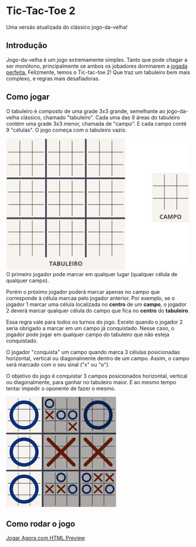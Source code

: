 # Tic-Tac-Toe 2

Uma versão atualizada do clássico jogo-da-velha!

## Introdução

Jogo-da-velha é um jogo extremamente simples. Tanto que pode chagar a ser monótono, principalmente se ambos os jobadores dominarem a [jogada perfeita.](https://pt.wikipedia.org/wiki/Jogo_da_velha#Jogada_perfeita) Felizmente, temos o Tic-tac-toe 2! Que traz um tabuleiro bem mais complexo, e regras mais desafiadoras.

## Como jogar

O tabuleiro é composto de uma grade 3x3 grande, semelhante ao jogo-da-velha clássico, chamado "tabuleiro". Cada uma das 9 áreas do tabuleiro contém uma grade 3x3 menor, chamada de "campo". E cada campo conté 9 "células". O jogo começa com o tabuleiro vazio.

<img src="empty-board-and-field.png" style="width: min(500px, 100%);">

<br>
O primeiro jogador pode marcar em qualquer lugar (qualquer célula de qualquer campo). 

Porém o próximo jogador poderá marcar apenas no campo que corresponde à célula marcaa pelo jogador anterior. Por exemplo, se o jogador 1 marcar uma célula localizada no <b>centro</b> de um <b>campo</b>, o jogador 2 deverá marcar qualquer célula do campo que fica no <b>centro</b> do <b>tabuleiro</b>.

Essa regra vale para todos os turnos do jogo. Exceto quando o jogador 2 seria obrigado a marcar em um campo já conquistado. Nesse caso, o jogador pode jogar em qualquer campo do tabuleiro que não esteja conquistado.

O jogador "conquista" um campo quando marca 3 células posicionadas horizontal, vertical ou diagonalmente dentro de um campo. Assim, o campo será marcado com o seu sinal ("x" ou "o").

O objetivo do jogo é conquistar 3 campos posicionados horizontal, vertical ou diagonalmente, para ganhar no tabuleiro maior. E ao mesmo tempo tentar impedir o oponente de fazer o mesmo.

<img src="o-wins.png" style="width: min(300px, 100%);">

## Como rodar o jogo

[Jogar Agora com HTML Preview](http://htmlpreview.github.io/?https://github.com/MikaelOliveiraDev/tic-tac-toe-2/blob/main/index.html)
